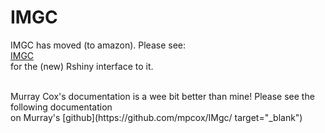 # IMGC
IMGC has moved (to amazon). Please see: <br>
<a href="http://ec2-18-218-220-205.us-east-2.compute.amazonaws.com:3838/Rimgc/" target="_blank">IMGC</a>
<br> for the (new) Rshiny interface to it.

<br>
Murray Cox's documentation is a wee bit better than mine!
Please see the following documentation <br>
on Murray's [github](https://github.com/mpcox/IMgc/ target="_blank") <br>



